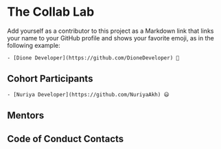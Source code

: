 # The Collab Lab

Add yourself as a contributor to this project as a Markdown link that links your name to your GitHub profile and shows your favorite emoji, as in the following example:

    - [Dione Developer](https://github.com/DioneDeveloper) 💅

## Cohort Participants

    - [Nuriya Developer](https://github.com/NuriyaAkh) 😃

## Mentors

## Code of Conduct Contacts
